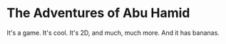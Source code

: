 # The Adventures of Abu Hamid

It's a game. It's cool. It's 2D, and much, much more. And it has bananas.
